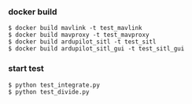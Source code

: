 ### docker build
```
$ docker build mavlink -t test_mavlink
$ docker build mavproxy -t test_mavproxy
$ docker build ardupilot_sitl -t test_sitl
$ docker build ardupilot_sitl_gui -t test_sitl_gui 
```

### start test
```
$ python test_integrate.py
$ python test_divide.py
```